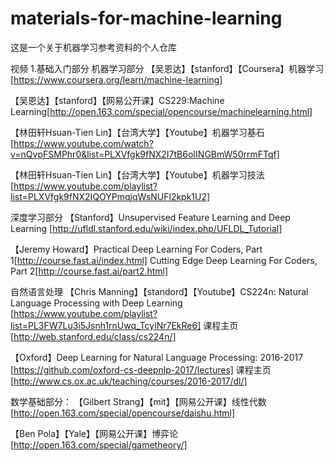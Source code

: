 # materials-for-machine-learning
这是一个关于机器学习参考资料的个人仓库

视频
1.基础入门部分
   机器学习部分
  【吴恩达】【stanford】【Coursera】机器学习[https://www.coursera.org/learn/machine-learning]
  
  【吴恩达】【stanford】【网易公开课】CS229:Machine Learning[http://open.163.com/special/opencourse/machinelearning.html]
  
  【林田轩Hsuan-Tien Lin】【台湾大学】【Youtube】机器学习基石[https://www.youtube.com/watch?v=nQvpFSMPhr0&list=PLXVfgk9fNX2I7tB6oIINGBmW50rrmFTqf]
  
  【林田轩Hsuan-Tien Lin】【台湾大学】【Youtube】机器学习技法[https://www.youtube.com/playlist?list=PLXVfgk9fNX2IQOYPmqjqWsNUFl2kpk1U2]

 
  深度学习部分
  【Stanford】Unsupervised Feature Learning and Deep Learning [http://ufldl.stanford.edu/wiki/index.php/UFLDL_Tutorial]
  
  【Jeremy Howard】Practical Deep Learning For Coders, Part 1[http://course.fast.ai/index.html] Cutting Edge Deep Learning For Coders, Part 2[http://course.fast.ai/part2.html]

  自然语言处理
  【Chris Manning】【standord】【Youtube】CS224n: Natural Language Processing with Deep Learning [https://www.youtube.com/playlist?list=PL3FW7Lu3i5Jsnh1rnUwq_TcylNr7EkRe6] 课程主页[http://web.stanford.edu/class/cs224n/]
  
  【Oxford】Deep Learning for Natural Language Processing:  2016-2017 [https://github.com/oxford-cs-deepnlp-2017/lectures] 课程主页[http://www.cs.ox.ac.uk/teaching/courses/2016-2017/dl/]


 数学基础部分：
  【Gilbert Strang】【mit】【网易公开课】线性代数[http://open.163.com/special/opencourse/daishu.html]
  
  【Ben Pola】【Yale】【网易公开课】博弈论[http://open.163.com/special/gametheory/]


  
